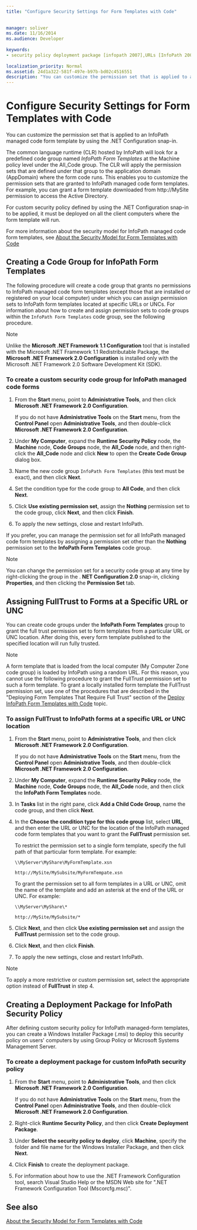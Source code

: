 ```yaml
---
title: "Configure Security Settings for Form Templates with Code"
 
 
manager: soliver
ms.date: 11/16/2014
ms.audience: Developer
 
keywords:
- security policy deployment package [infopath 2007],URLs [InfoPath 2007], assigning FullTrust,code access security [InfoPath 2007],UNCs [InfoPath 2007], assigning FullTrust,CAS [InfoPath 2007],security [InfoPath 2007], configuring,code groups [InfoPath 2007],FullTrust [InfoPath 2007], assigning to UNCs,FullTrust [InfoPath 2007], assigning to URLs
 
localization_priority: Normal
ms.assetid: 24d1a322-581f-497e-b97b-bd02c4516551
description: "You can customize the permission set that is applied to an InfoPath managed code form template by using the .NET Configuration snap-in."
---
```


# Configure Security Settings for Form Templates with Code

You can customize the permission set that is applied to an InfoPath managed code form template by using the .NET Configuration snap-in.
  
The common language runtime (CLR) hosted by InfoPath will look for a predefined code group named  *InfoPath Form Templates*  at the Machine policy level under the All_Code group. The CLR will apply the permission sets that are defined under that group to the application domain (AppDomain) where the form code runs. This enables you to customize the permission sets that are granted to InfoPath managed code form templates. For example, you can grant a form template downloaded from http://MySite permission to access the Active Directory. 
  
For custom security policy defined by using the .NET Configuration snap-in to be applied, it must be deployed on all the client computers where the form template will run.
  
For more information about the security model for InfoPath managed code form templates, see [About the Security Model for Form Templates with Code](about-the-security-model-for-form-templates-with-code.md)
  
## Creating a Code Group for InfoPath Form Templates

The following procedure will create a code group that grants no permissions to InfoPath managed code form templates (except those that are installed or registered on your local computer) under which you can assign permission sets to InfoPath form templates located at specific URLs or UNCs. For information about how to create and assign permission sets to code groups within the  `InfoPath Form Templates` code group, see the following procedure. 
  
> [!NOTE]
> Unlike the **Microsoft .NET Framework 1.1 Configuration** tool that is installed with the Microsoft .NET Framework 1.1 Redistributable Package, the **Microsoft .NET Framework 2.0 Configuration** is installed only with the Microsoft .NET Framework 2.0 Software Development Kit (SDK). 
  
### To create a custom security code group for InfoPath managed code forms

1. From the **Start** menu, point to **Administrative Tools**, and then click **Microsoft .NET Framework 2.0 Configuration**.
    
    If you do not have **Administrative Tools** on the **Start** menu, from the **Control Panel** open **Administrative Tools**, and then double-click **Microsoft .NET Framework 2.0 Configuration**.
    
2. Under **My Computer**, expand the **Runtime Security Policy** node, the **Machine** node, **Code Groups** node, the **All_Code** node, and then right-click the **All_Code** node and click **New** to open the **Create Code Group** dialog box. 
    
3. Name the new code group  `InfoPath Form Templates` (this text must be exact), and then click **Next**.
    
4. Set the condition type for the code group to **All Code**, and then click **Next**.
    
5. Click **Use existing permission set**, assign the **Nothing** permission set to the code group, click **Next**, and then click **Finish**.
    
6. To apply the new settings, close and restart InfoPath.
    
If you prefer, you can manage the permission set for all InfoPath managed code form templates by assigning a permission set other than the **Nothing** permission set to the **InfoPath Form Templates** code group. 
> [!NOTE]
> You can change the permission set for a security code group at any time by right-clicking the group in the . **NET Configuration 2.0** snap-in, clicking **Properties**, and then clicking the **Permission Set** tab. 
  
## Assigning FullTrust to Forms at a Specific URL or UNC

You can create code groups under the **InfoPath Form Templates** group to grant the full trust permission set to form templates from a particular URL or UNC location. After doing this, every form template published to the specified location will run fully trusted. 
  
> [!NOTE]
> A form template that is loaded from the local computer (My Computer Zone code group) is loaded by InfoPath using a random URL. For this reason, you cannot use the following procedure to grant the FullTrust permission set to such a form template. To grant a locally installed form template the FullTrust permission set, use one of the procedures that are described in the "Deploying Form Templates That Require Full Trust" section of the [Deploy InfoPath Form Templates with Code](how-to-deploy-infopath-form-templates-with-code.md) topic. 
  
### To assign FullTrust to InfoPath forms at a specific URL or UNC location

1. From the **Start** menu, point to **Administrative Tools**, and then click **Microsoft .NET Framework 2.0 Configuration**.
    
    If you do not have **Administrative Tools** on the **Start** menu, from the **Control Panel** open **Administrative Tools**, and then double-click **Microsoft .NET Framework 2.0 Configuration**.
    
2. Under **My Computer**, expand the **Runtime Security Policy** node, the **Machine** node, **Code Groups** node, the **All_Code** node, and then click the **InfoPath Form Templates** node. 
    
3. In **Tasks** list in the right pane, click **Add a Child Code Group**, name the code group, and then click **Next**.
    
4. In the **Choose the condition type for this code group** list, select **URL**, and then enter the URL or UNC for the location of the InfoPath managed code form templates that you want to grant the **FullTrust** permission set. 
    
    To restrict the permission set to a single form template, specify the full path of that particular form template. For example:
    
     `\\MyServer\MyShare\MyFormTemplate.xsn`
    
     `http://MySite/MySubsite/MyFormTempate.xsn`
    
    To grant the permission set to all form templates in a URL or UNC, omit the name of the template and add an asterisk at the end of the URL or UNC. For example:
    
     `\\MyServer\MyShare\*`
    
     `http://MySite/MySubsite/*`
    
5. Click **Next**, and then click **Use existing permission set** and assign the **FullTrust** permission set to the code group. 
    
6. Click **Next**, and then click **Finish**.
    
7. To apply the new settings, close and restart InfoPath.
    
> [!NOTE]
> To apply a more restrictive or custom permission set, select the appropriate option instead of **FullTrust** in step 4. 
  
## Creating a Deployment Package for InfoPath Security Policy

After defining custom security policy for InfoPath managed-form templates, you can create a Windows Installer Package (.msi) to deploy this security policy on users' computers by using Group Policy or Microsoft Systems Management Server.
  
### To create a deployment package for custom InfoPath security policy

1. From the **Start** menu, point to **Administrative Tools**, and then click **Microsoft .NET Framework 2.0 Configuration**.
    
    If you do not have **Administrative Tools** on the **Start** menu, from the **Control Panel** open **Administrative Tools**, and then double-click **Microsoft .NET Framework 2.0 Configuration**.
    
2. Right-click **Runtime Security Policy**, and then click **Create Deployment Package**.
    
3. Under **Select the security policy to deploy**, click **Machine**, specify the folder and file name for the Windows Installer Package, and then click **Next**.
    
4. Click **Finish** to create the deployment package. 
    
5. For information about how to use the .NET Framework Configuration tool, search Visual Studio Help or the MSDN Web site for ".NET Framework Configuration Tool (Mscorcfg.msc)".
    
## See also



[About the Security Model for Form Templates with Code](about-the-security-model-for-form-templates-with-code.md)


